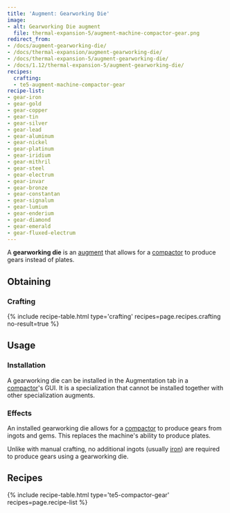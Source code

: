 ```yaml
---
title: 'Augment: Gearworking Die'
image:
- alt: Gearworking Die augment
  file: thermal-expansion-5/augment-machine-compactor-gear.png
redirect_from:
- /docs/augment-gearworking-die/
- /docs/thermal-expansion/augment-gearworking-die/
- /docs/thermal-expansion-5/augment-gearworking-die/
- /docs/1.12/thermal-expansion-5/augment-gearworking-die/
recipes:
  crafting:
  - te5-augment-machine-compactor-gear
recipe-list:
- gear-iron
- gear-gold
- gear-copper
- gear-tin
- gear-silver
- gear-lead
- gear-aluminum
- gear-nickel
- gear-platinum
- gear-iridium
- gear-mithril
- gear-steel
- gear-electrum
- gear-invar
- gear-bronze
- gear-constantan
- gear-signalum
- gear-lumium
- gear-enderium
- gear-diamond
- gear-emerald
- gear-fluxed-electrum
---
```


A **gearworking die** is an [augment](/docs/1.12/thermal-expansion/augments/) that
allows for a [compactor](/docs/1.12/thermal-expansion/compactor/) to produce gears
instead of plates.


Obtaining
---------

### Crafting
{% include recipe-table.html type='crafting' recipes=page.recipes.crafting no-result=true %}


Usage
-----

### Installation
A gearworking die can be installed in the Augmentation tab in a
[compactor](/docs/1.12/thermal-expansion/compactor/)'s GUI. It is a specialization that cannot be
installed together with other specialization augments.

### Effects
An installed gearworking die allows for a
[compactor](/docs/1.12/thermal-expansion/compactor/) to produce gears from ingots and
gems. This replaces the machine's ability to produce plates.

Unlike with manual crafting, no additional ingots (usually
[iron](https://minecraft.gamepedia.com/Iron_Ingot)) are required to produce
gears using a gearworking die.


Recipes
-------

{% include recipe-table.html type='te5-compactor-gear' recipes=page.recipe-list %}

